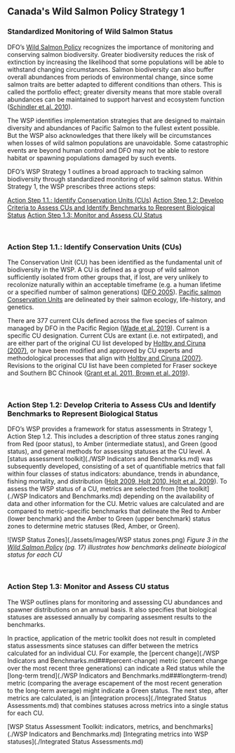 

## Canada's Wild Salmon Policy Strategy 1
### Standardized Monitoring of Wild Salmon Status 

DFO’s <a href="https://waves-vagues.dfo-mpo.gc.ca/library-bibliotheque/315577.pdf">Wild Salmon Policy</a> recognizes the importance of monitoring and conserving salmon biodiversity. Greater biodiversity reduces the risk of extinction by increasing the likelihood that some populations will be able 
to withstand changing circumstances. Salmon biodiversity can also buffer overall abundances from periods of environmental change, since some salmon traits are better adapted to different conditions than others. 
This is called the portfolio effect; greater diversity means that more stable overall abundances can be maintained to support harvest and ecosystem function ([Schindler et al. 2010](./References.md)). 

The WSP identifies implementation strategies that are designed to maintain diversity and abundances of Pacific Salmon to the fullest extent possible. But the WSP also acknowledges that 
there likely will be circumstances when losses of wild salmon populations are unavoidable. Some catastrophic events are beyond human control and DFO may not be able to restore habitat or 
spawning populations damaged by such events.

DFO’s WSP Strategy 1 outlines a broad approach to tracking salmon biodiversity through standardized monitoring of wild salmon status. 
Within Strategy 1, the WSP prescribes three actions steps: 

[Action Step 1.1.: Identify Conservation Units (CUs)](#action-step-11-identify-conservation-units-cus)
[Action Step 1.2: Develop Criteria to Assess CUs and Identify Benchmarks to Represent Biological Status](#action-step-12-develop-criteria-to-assess-cus-and-identify-benchmarks-to-represent-biological-status)
[Action Step 1.3: Monitor and Assess CU Status](#action-step-13-monitor-and-assess-cu-status)

<br>

### Action Step 1.1.: Identify Conservation Units (CUs)

The Conservation Unit (CU) has been identified as the fundamental unit of biodiversity in the WSP. A CU is defined as a group of wild salmon sufficiently isolated from other groups that, if lost, 
are very unlikely to recolonize naturally within an acceptable timeframe (e.g. a human lifetime or a specified number of salmon generations) ([DFO 2005](./References)). 
<a href="https://waves-vagues.dfo-mpo.gc.ca/library-bibliotheque/334860.pdf">Pacific salmon Conservation Units</a> are delineated by their salmon ecology, life-history, and genetics.

There are 377 current CUs defined across the five species of salmon managed by DFO in the Pacific Region ([Wade et al. 2019](./References.md)). Current is a specific CU designation. Current CUs are extant 
(i.e. not extirpated), and are either part of the original CU list developed by <a href="https://waves-vagues.dfo-mpo.gc.ca/library-bibliotheque/334860.pdf">Holtby and Ciruna (2007)</a>, or have been
 modified and approved by CU experts and methodological processes that align with <a href="https://waves-vagues.dfo-mpo.gc.ca/library-bibliotheque/334860.pdf">Holtby and Ciruna (2007)</a>. 
Revisions to the original CU list have been completed for Fraser sockeye and Southern BC Chinook ([Grant et al. 2011, Brown et al. 2019](./References.md)). 

<br>

### Action Step 1.2: Develop Criteria to Assess CUs and Identify Benchmarks to Represent Biological Status

DFO’s WSP provides a framework for status assessments in Strategy 1, Action Step 1.2. This includes a description of three status zones ranging from Red (poor status), to Amber (intermediate status), 
and Green (good status), and general methods for assessing statuses at the CU level. A [status assessment toolkit](./WSP Indicators and Benchmarks.md) was subsequently developed, consisting of a set of quantifiable 
metrics that fall within four classes of status indicators: abundance, trends in abundance, fishing mortality, and distribution ([Holt 2009, Holt 2010, Holt et al. 2009](./References.md)). 
To assess the WSP status of a CU, metrics are selected from [the toolkit](./WSP Indicators and Benchmarks.md) depending on the availability of data and other information for the CU. Metric values are calculated 
and are compared to metric-specific benchmarks that delineate the Red to Amber (lower benchmark) and the Amber to Green (upper benchmark) status zones to determine metric statuses (Red, Amber, or Green).

![WSP Status Zones](./assets/images/WSP status zones.png)
*Figure 3 in the <a href="https://waves-vagues.dfo-mpo.gc.ca/library-bibliotheque/315577.pdf">Wild Salmon Policy</a> (pg. 17) illustrates how benchmarks delineate biological status for each CU*

<br>

### Action Step 1.3: Monitor and Assess CU status

The WSP outlines plans for monitoring and assessing CU abundances and spawner distributions on an annual basis. It also specifies that biological statuses are assessed annually by comparing assesment results to the benchmarks. 

In practice, application of the metric toolkit does not result in completed status assessments since statuses can differ between the metrics calculated for an individual CU. For example, the 
[percent change](./WSP Indicators and Benchmarks.md###percent-change) metric (percent change over the most recent three generations) can indicate a Red status while the [long-term trend](./WSP Indicators and Benchmarks.md###longterm-trend) metric (comparing the average escapement of the most recent generation to the long-term average) might indicate a Green status. The next step, after metrics are calculated, is an [integration process](./Integrated Status Assessments.md) that combines statuses across metrics into a single status for each CU. 

[WSP Status Assessment Toolkit: indicators, metrics, and benchmarks](./WSP Indicators and Benchmarks.md)
[Integrating metrics into WSP statuses](./Integrated Status Assessments.md)

